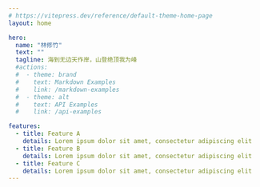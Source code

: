 ```yaml
---
# https://vitepress.dev/reference/default-theme-home-page
layout: home

hero:
  name: "林修竹"
  text: ""
  tagline: 海到无边天作岸，山登绝顶我为峰
  #actions:
  #  - theme: brand
  #    text: Markdown Examples
  #    link: /markdown-examples
  #  - theme: alt
  #    text: API Examples
  #    link: /api-examples

features:
  - title: Feature A
    details: Lorem ipsum dolor sit amet, consectetur adipiscing elit
  - title: Feature B
    details: Lorem ipsum dolor sit amet, consectetur adipiscing elit
  - title: Feature C
    details: Lorem ipsum dolor sit amet, consectetur adipiscing elit
---
```


